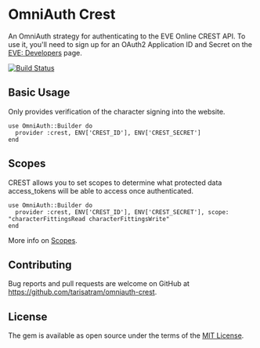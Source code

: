 # OmniAuth Crest

An OmniAuth strategy for authenticating to the EVE Online CREST API. To use it, you'll need to sign up for an OAuth2 Application ID and Secret on the [EVE: Developers](https://developers.eveonline.com) page.

[![Build Status](https://travis-ci.org/tarisatram/omniauth-crest.svg?branch=master)](https://travis-ci.org/tarisatram/omniauth-crest)

## Basic Usage
Only provides verification of the character signing into the website.

    use OmniAuth::Builder do
      provider :crest, ENV['CREST_ID'], ENV['CREST_SECRET']
    end

## Scopes

CREST allows you to set scopes to determine what protected data access_tokens will be able to access once authenticated. 

    use OmniAuth::Builder do
      provider :crest, ENV['CREST_ID'], ENV['CREST_SECRET'], scope: "characterFittingsRead characterFittingsWrite"
    end

More info on [Scopes](https://eveonline-third-party-documentation.readthedocs.org/en/latest/crest/authentication/).

## Contributing

Bug reports and pull requests are welcome on GitHub at https://github.com/tarisatram/omniauth-crest.


## License
The gem is available as open source under the terms of the [MIT License](http://opensource.org/licenses/MIT).

